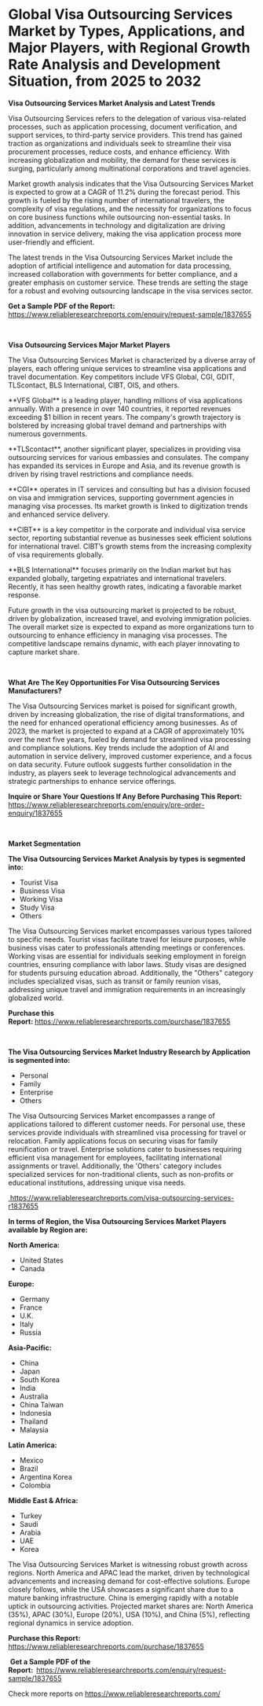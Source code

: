 <p><h1>Global Visa Outsourcing Services Market by Types, Applications, and Major Players, with Regional Growth Rate Analysis and Development Situation, from 2025 to 2032</h1></p><p><strong>Visa Outsourcing Services Market Analysis and Latest Trends</strong></p>
<p><p>Visa Outsourcing Services refers to the delegation of various visa-related processes, such as application processing, document verification, and support services, to third-party service providers. This trend has gained traction as organizations and individuals seek to streamline their visa procurement processes, reduce costs, and enhance efficiency. With increasing globalization and mobility, the demand for these services is surging, particularly among multinational corporations and travel agencies.</p><p>Market growth analysis indicates that the Visa Outsourcing Services Market is expected to grow at a CAGR of 11.2% during the forecast period. This growth is fueled by the rising number of international travelers, the complexity of visa regulations, and the necessity for organizations to focus on core business functions while outsourcing non-essential tasks. In addition, advancements in technology and digitalization are driving innovation in service delivery, making the visa application process more user-friendly and efficient.</p><p>The latest trends in the Visa Outsourcing Services Market include the adoption of artificial intelligence and automation for data processing, increased collaboration with governments for better compliance, and a greater emphasis on customer service. These trends are setting the stage for a robust and evolving outsourcing landscape in the visa services sector.</p></p>
<p><strong>Get a Sample PDF of the Report:&nbsp;</strong> <a href="https://www.reliableresearchreports.com/enquiry/request-sample/1837655?utm_campaign=3250&utm_medium=2&utm_source=Github&utm_content=ia&utm_term=11032025&utm_id=visa-outsourcing-services">https://www.reliableresearchreports.com/enquiry/request-sample/1837655</a></p>
<p>&nbsp;</p>
<p><strong>Visa Outsourcing Services Major Market Players</strong></p>
<p><p>The Visa Outsourcing Services Market is characterized by a diverse array of players, each offering unique services to streamline visa applications and travel documentation. Key competitors include VFS Global, CGI, GDIT, TLScontact, BLS International, CIBT, OIS, and others.</p><p>**VFS Global** is a leading player, handling millions of visa applications annually. With a presence in over 140 countries, it reported revenues exceeding $1 billion in recent years. The company's growth trajectory is bolstered by increasing global travel demand and partnerships with numerous governments.</p><p>**TLScontact**, another significant player, specializes in providing visa outsourcing services for various embassies and consulates. The company has expanded its services in Europe and Asia, and its revenue growth is driven by rising travel restrictions and compliance needs.</p><p>**CGI** operates in IT services and consulting but has a division focused on visa and immigration services, supporting government agencies in managing visa processes. Its market growth is linked to digitization trends and enhanced service delivery.</p><p>**CIBT** is a key competitor in the corporate and individual visa service sector, reporting substantial revenue as businesses seek efficient solutions for international travel. CIBT’s growth stems from the increasing complexity of visa requirements globally.</p><p>**BLS International** focuses primarily on the Indian market but has expanded globally, targeting expatriates and international travelers. Recently, it has seen healthy growth rates, indicating a favorable market response.</p><p>Future growth in the visa outsourcing market is projected to be robust, driven by globalization, increased travel, and evolving immigration policies. The overall market size is expected to expand as more organizations turn to outsourcing to enhance efficiency in managing visa processes. The competitive landscape remains dynamic, with each player innovating to capture market share.</p></p>
<p>&nbsp;</p>
<p><strong>What Are The Key Opportunities For Visa Outsourcing Services Manufacturers?</strong></p>
<p><p>The Visa Outsourcing Services market is poised for significant growth, driven by increasing globalization, the rise of digital transformations, and the need for enhanced operational efficiency among businesses. As of 2023, the market is projected to expand at a CAGR of approximately 10% over the next five years, fueled by demand for streamlined visa processing and compliance solutions. Key trends include the adoption of AI and automation in service delivery, improved customer experience, and a focus on data security. Future outlook suggests further consolidation in the industry, as players seek to leverage technological advancements and strategic partnerships to enhance service offerings.</p></p>
<p><strong>Inquire or Share Your Questions If Any Before Purchasing This Report:</strong> <a href="https://www.reliableresearchreports.com/enquiry/pre-order-enquiry/1837655?utm_campaign=3250&utm_medium=2&utm_source=Github&utm_content=ia&utm_term=11032025&utm_id=visa-outsourcing-services">https://www.reliableresearchreports.com/enquiry/pre-order-enquiry/1837655</a></p>
<p>&nbsp;</p>
<p><strong>Market Segmentation</strong></p>
<p><strong>The Visa Outsourcing Services Market Analysis by types is segmented into:</strong></p>
<p><ul><li>Tourist Visa</li><li>Business Visa</li><li>Working Visa</li><li>Study Visa</li><li>Others</li></ul></p>
<p><p>The Visa Outsourcing Services market encompasses various types tailored to specific needs. Tourist visas facilitate travel for leisure purposes, while business visas cater to professionals attending meetings or conferences. Working visas are essential for individuals seeking employment in foreign countries, ensuring compliance with labor laws. Study visas are designed for students pursuing education abroad. Additionally, the "Others" category includes specialized visas, such as transit or family reunion visas, addressing unique travel and immigration requirements in an increasingly globalized world.</p></p>
<p><strong>Purchase this Report:&nbsp;</strong><a href="https://www.reliableresearchreports.com/purchase/1837655?utm_campaign=3250&utm_medium=2&utm_source=Github&utm_content=ia&utm_term=11032025&utm_id=visa-outsourcing-services">https://www.reliableresearchreports.com/purchase/1837655</a></p>
<p>&nbsp;</p>
<p><strong>The Visa Outsourcing Services Market Industry Research by Application is segmented into:</strong></p>
<p><ul><li>Personal</li><li>Family</li><li>Enterprise</li><li>Others</li></ul></p>
<p><p>The Visa Outsourcing Services Market encompasses a range of applications tailored to different customer needs. For personal use, these services provide individuals with streamlined visa processing for travel or relocation. Family applications focus on securing visas for family reunification or travel. Enterprise solutions cater to businesses requiring efficient visa management for employees, facilitating international assignments or travel. Additionally, the 'Others' category includes specialized services for non-traditional clients, such as non-profits or educational institutions, addressing unique visa needs.</p></p>
<p><a href="https://www.reliableresearchreports.com/visa-outsourcing-services-r1837655?utm_campaign=3250&utm_medium=2&utm_source=Github&utm_content=ia&utm_term=11032025&utm_id=visa-outsourcing-services">&nbsp;https://www.reliableresearchreports.com/visa-outsourcing-services-r1837655</a></p>
<p><strong>In terms of Region, the Visa Outsourcing Services Market Players available by Region are:</strong></p>
<p>
    <p> <strong> North America: </strong>
        <ul>
            <li>United States</li>
            <li>Canada</li>
        </ul>
        </p> 
    <p> <strong> Europe: </strong>
        <ul>
            <li>Germany</li>
            <li>France</li>
            <li>U.K.</li>
            <li>Italy</li>
            <li>Russia</li>
        </ul>
        </p> 
    <p> <strong> Asia-Pacific: </strong>
        <ul>
            <li>China</li>
            <li>Japan</li>
            <li>South Korea</li>
            <li>India</li>
            <li>Australia</li>
            <li>China Taiwan</li>
            <li>Indonesia</li>
            <li>Thailand</li>
            <li>Malaysia</li>
        </ul>
        </p> 
    <p> <strong> Latin America: </strong>
        <ul>
            <li>Mexico</li>
            <li>Brazil</li>
            <li>Argentina Korea</li>
            <li>Colombia</li>
        </ul>
        </p> 
    <p> <strong> Middle East & Africa: </strong>
        <ul>
            <li>Turkey</li>
            <li>Saudi</li>
            <li>Arabia</li>
            <li>UAE</li>
            <li>Korea</li>
        </ul>
    </p>
    </p>
<p><p>The Visa Outsourcing Services Market is witnessing robust growth across regions. North America and APAC lead the market, driven by technological advancements and increasing demand for cost-effective solutions. Europe closely follows, while the USA showcases a significant share due to a mature banking infrastructure. China is emerging rapidly with a notable uptick in outsourcing activities. Projected market shares are: North America (35%), APAC (30%), Europe (20%), USA (10%), and China (5%), reflecting regional dynamics in service adoption.</p></p>
<p><strong>Purchase this Report: </strong><a href="https://www.reliableresearchreports.com/purchase/1837655?utm_campaign=3250&utm_medium=2&utm_source=Github&utm_content=ia&utm_term=11032025&utm_id=visa-outsourcing-services">https://www.reliableresearchreports.com/purchase/1837655</a></p>
<p>&nbsp;<strong>Get a Sample PDF of the Report:&nbsp;&nbsp;</strong><a href="https://www.reliableresearchreports.com/enquiry/request-sample/1837655?utm_campaign=3250&utm_medium=2&utm_source=Github&utm_content=ia&utm_term=11032025&utm_id=visa-outsourcing-services">https://www.reliableresearchreports.com/enquiry/request-sample/1837655</a></p>
<p><strong></strong></p>
<p>Check more reports on <a href="https://www.reliableresearchreports.com/?utm_campaign=3250&utm_medium=2&utm_source=Github&utm_content=ia&utm_term=11032025&utm_id=visa-outsourcing-services">https://www.reliableresearchreports.com/</a></p>
